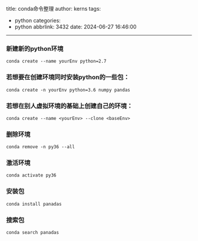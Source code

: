 title: conda命令整理
author: kerns
tags:
  - python
categories:
  - python
abbrlink: 3432
date: 2024-06-27 16:46:00
---
### 新建新的python环境

	conda create --name yourEnv python=2.7

### 若想要在创建环境同时安装python的一些包：

	conda create -n yourEnv python=3.6 numpy pandas
    
### 若想在别人虚拟环境的基础上创建自己的环境：

	conda create --name <yourEnv> --clone <baseEnv>
### 删除环境

	conda remove -n py36 --all
    
### 激活环境
    
    conda activate py36
    
### 安装包
    
    conda install panadas
    
### 搜索包

    conda search panadas
    
    